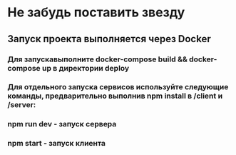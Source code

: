 # Не забудь поставить звезду

## Запуск проекта выполняется через Docker

### Для запускавыполните docker-compose build && docker-compose up в директории deploy

### Для отдельного запуска сервисов используйте следующие команды, предварительно выполнив npm install в /client и /server:

### npm run dev - запуск сервера

### npm start - запуск клиента
